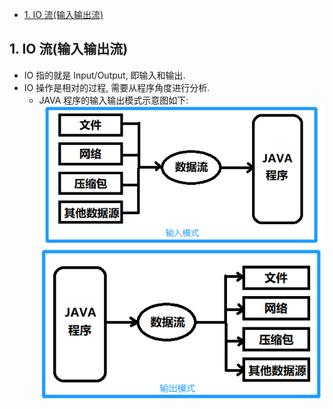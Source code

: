 <!-- TOC -->

- [1. IO 流(输入输出流)](#1-io-流输入输出流)

<!-- /TOC -->

## 1. IO 流(输入输出流)
- IO 指的就是 Input/Output, 即输入和输出.
- IO 操作是相对的过程, 需要从程序角度进行分析.
  - JAVA 程序的输入输出模式示意图如下:    
  ![pic](../99.images/2021-01-29-10-32-42.png)
  ![pic](../99.images/2021-01-29-10-33-37.png)